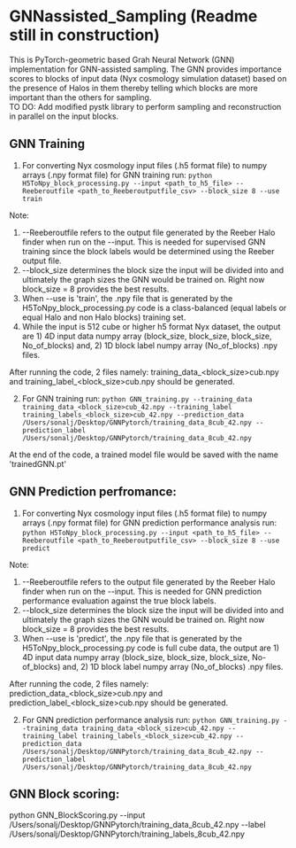 # GNNassisted_Sampling (Readme still in construction)

This is PyTorch-geometric based Grah Neural Network (GNN) implementation for GNN-assisted sampling. The GNN provides importance scores to blocks of input data (Nyx cosmology simulation dataset) based on the presence of Halos in them thereby telling which blocks are more important than the others for sampling.  
TO DO: Add modified pystk library to perform sampling and reconstruction in parallel on the input blocks.

## GNN Training

1. For converting Nyx cosmology input files (.h5 format file) to numpy arrays (.npy format file) for GNN training run: 
`python H5ToNpy_block_processing.py --input <path_to_h5_file> --Reeberoutfile <path_to_Reeberoutputfile_csv> --block_size 8 --use train`

Note: 
1) --Reeberoutfile refers to the output file generated by the Reeber Halo finder when run on the --input. This is needed for supervised GNN training since the block labels would be determined using the Reeber output file.  
2) --block_size determines the block size the input will be divided into and ultimately the graph sizes the GNN would be trained on. Right now block_size = 8 provides the best results. 
3) When --use is 'train', the .npy file that is generated by the H5ToNpy_block_processing.py code is a class-balanced (equal labels or equal Halo and non Halo blocks) training set.
4) While the input is 512 cube or higher h5 format Nyx dataset, the output are 1) 4D input data numpy array (block_size, block_size, block_size, No_of_blocks) and, 2) 1D block label numpy array (No_of_blocks) .npy files.

After running the code, 2 files namely: training_data_<block_size>cub.npy and training_label_<block_size>cub.npy should be generated.

2. For GNN training run: 
`python GNN_training.py --training_data training_data_<block_size>cub_42.npy --training_label training_labels_<block_size>cub_42.npy --prediction_data /Users/sonalj/Desktop/GNNPytorch/training_data_8cub_42.npy --prediction_label /Users/sonalj/Desktop/GNNPytorch/training_data_8cub_42.npy`

At the end of the code, a trained model file would be saved with the name 'trainedGNN.pt'


## GNN Prediction perfromance:

1. For converting Nyx cosmology input files (.h5 format file) to numpy arrays (.npy format file) for GNN prediction performance analysis run: 
`python H5ToNpy_block_processing.py --input <path_to_h5_file> --Reeberoutfile <path_to_Reeberoutputfile_csv> --block_size 8 --use predict`

Note: 
1) --Reeberoutfile refers to the output file generated by the Reeber Halo finder when run on the --input. This is needed for GNN prediction performance evaluation against the true block labels.  
2) --block_size determines the block size the input will be divided into and ultimately the graph sizes the GNN would be trained on. Right now block_size = 8 provides the best results. 
3) When --use is 'predict', the .npy file that is generated by the H5ToNpy_block_processing.py code is full cube data, the output are 1) 4D input data numpy array (block_size, block_size, block_size, No-of_blocks) and, 2) 1D block label numpy array (No_of_blocks) .npy files.

After running the code, 2 files namely: prediction_data_<block_size>cub.npy and prediction_label_<block_size>cub.npy should be generated.

2. For GNN prediction performance analysis run: 
`python GNN_training.py --training_data training_data_<block_size>cub_42.npy --training_label training_labels_<block_size>cub_42.npy --prediction_data /Users/sonalj/Desktop/GNNPytorch/training_data_8cub_42.npy --prediction_label /Users/sonalj/Desktop/GNNPytorch/training_data_8cub_42.npy`

## GNN Block scoring:

python GNN_BlockScoring.py --input /Users/sonalj/Desktop/GNNPytorch/training_data_8cub_42.npy --label /Users/sonalj/Desktop/GNNPytorch/training_labels_8cub_42.npy 
